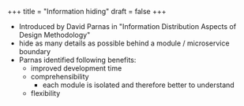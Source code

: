+++
title = "Information hiding"
draft = false
+++

-   Introduced by David Parnas in "Information Distribution Aspects of Design Methodology"
-   hide as many details as possible behind a module / microservice boundary
-   Parnas identified following benefits:
    -   improved development time
    -   comprehensibility
        -   each module is isolated and therefore better to understand
    -   flexibility
